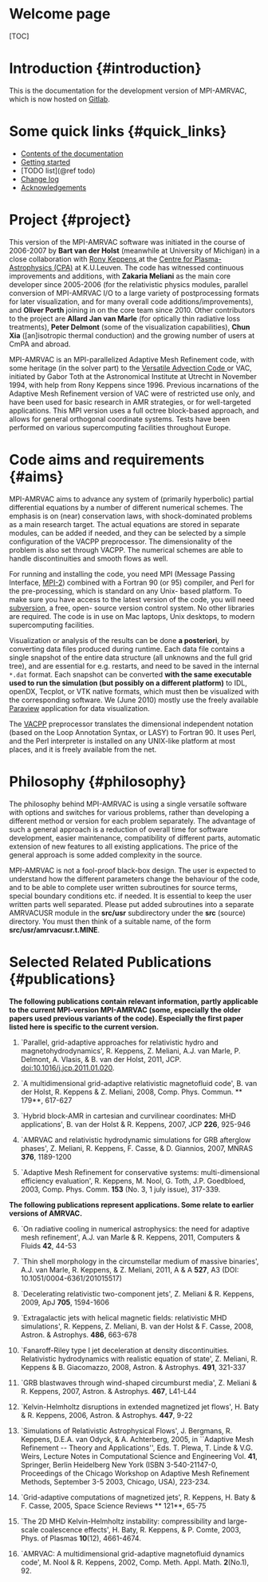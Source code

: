 # Welcome page

[TOC]

# Introduction {#introduction}

This is the documentation for the development version of MPI-AMRVAC,
which is now hosted on [Gitlab](https://gitlab.com/mpi-amrvac/amrvac).

# Some quick links {#quick_links}

* [Contents of the documentation](contents.md)
* [Getting started](getting_started.md)
* [TODO list](@ref todo)
* [Change log](changelog.md)
* [Acknowledgements](acknowledgments.md)

# Project {#project}

This version of the MPI-AMRVAC software was initiated in the course of 2006-2007
by **Bart van der Holst** (meanwhile at University of Michigan) in a close
collaboration with [Rony Keppens ](http://perswww.kuleuven.be/~u0016541) at the
[Centre for Plasma-Astrophysics (CPA)](http://wis.kuleuven.be/cpa) at
K.U.Leuven. The code has witnessed continuous improvements and additions, with
**Zakaria Meliani** as the main core developer since 2005-2006 (for the
relativistic physics modules, parallel conversion of MPI-AMRVAC I/O to a large
variety of postprocessing formats for later visualization, and for many overall
code additions/improvements), and **Oliver Porth** joining in on the core team
since 2010. Other contributors to the project are **Allard Jan van Marle** (for
optically thin radiative loss treatments), **Peter Delmont** (some of the
visualization capabilities), **Chun Xia** ([an]isotropic thermal conduction) and
the growing number of users at CmPA and abroad.

MPI-AMRVAC is an MPI-parallelized Adaptive Mesh Refinement code, with some
heritage (in the solver part) to the [Versatile Advection Code
](http://grid.engin.umich.edu/~gtoth/VAC) or VAC, initiated by Gabor Toth at
the Astronomical Institute at Utrecht in November 1994, with help from Rony
Keppens since 1996. Previous incarnations of the Adaptive Mesh Refinement
version of VAC were of restricted use only, and have been used for basic
research in AMR strategies, or for well-targeted applications. This MPI
version uses a full octree block-based approach, and allows for general
orthogonal coordinate systems. Tests have been performed on various
supercomputing facilities throughout Europe.

# Code aims and requirements {#aims}

MPI-AMRVAC aims to advance any system of (primarily hyperbolic) partial
differential equations by a number of different numerical schemes. The
emphasis is on (near) conservation laws, with shock-dominated problems as a
main research target. The actual equations are stored in separate modules, can
be added if needed, and they can be selected by a simple configuration of the
VACPP preprocessor. The dimensionality of the problem is also set through
VACPP. The numerical schemes are able to handle discontinuities and smooth
flows as well.

For running and installing the code, you need MPI (Message Passing Interface,
[MPI-2](http://www.mpi-forum.org/index.html)) combined with a Fortran 90 (or
95) compiler, and Perl for the pre-processing, which is standard on any Unix-
based platform. To make sure you have access to the latest version of the
code, you will need [subversion](http://subversion.apache.org/), a free, open-
source version control system. No other libraries are required. The code is in
use on Mac laptops, Unix desktops, to modern supercomputing facilities.

Visualization or analysis of the results can be done **a posteriori**, by
converting data files produced during runtime. Each data file contains a
single snapshot of the entire data structure (all unknowns and the full grid
tree), and are essential for e.g. restarts, and need to be saved in the
internal `*.dat` format. Each snapshot can be converted **with the same
executable used to run the simulation (but possibly on a different platform)**
to IDL, openDX, Tecplot, or VTK native formats, which must then be visualized
with the corresponding software. We (June 2010) mostly use the freely
available [Paraview](http://www.paraview.org/) application for data
visualization.

The [VACPP](vacpp.html) preprocessor translates the dimensional independent
notation (based on the Loop Annotation Syntax, or LASY) to Fortran 90. It uses
Perl, and the Perl interpreter is installed on any UNIX-like platform at most
places, and it is freely available from the net.

# Philosophy {#philosophy}

The philosophy behind MPI-AMRVAC is using a single versatile software with
options and switches for various problems, rather than developing a different
method or version for each problem separately. The advantage of such a general
approach is a reduction of overall time for software development, easier
maintenance, compatibility of different parts, automatic extension of new
features to all existing applications. The price of the general approach is
some added complexity in the source.

MPI-AMRVAC is not a fool-proof black-box design. The user is expected to
understand how the different parameters change the behaviour of the code, and
to be able to complete user written subroutines for source terms, special
boundary conditions etc. if needed. It is essential to keep the user written
parts well separated. Please put added subroutines into a separate AMRVACUSR
module in the **src/usr** subdirectory under the **src** (source) directory.
You must then think of a suitable name, of the form
**src/usr/amrvacusr.t.MINE**.

# Selected Related Publications {#publications}

**The following publications contain relevant information, partly applicable to
the current MPI-version MPI-AMRVAC (some, especially the older papers used
previous variants of the code). Especially the first paper listed here is
specific to the current version.**

  1. `Parallel, grid-adaptive approaches for relativistic hydro and magnetohydrodynamics', R. Keppens, Z. Meliani, A.J. van Marle, P. Delmont, A. Vlasis, &amp; B. van der Holst, 2011, JCP. [doi:10.1016/j.jcp.2011.01.020](http://dx.doi.org/10.1016/j.jcp.2011.01.020).

  2. `A multidimensional grid-adaptive relativistic magnetofluid code', B. van der Holst, R. Keppens &amp; Z. Meliani, 2008, Comp. Phys. Commun. ** 179**, 617-627

  3. `Hybrid block-AMR in cartesian and curvilinear coordinates: MHD applications', B. van der Holst &amp; R. Keppens, 2007, JCP **226**, 925-946

  4. `AMRVAC and relativistic hydrodynamic simulations for GRB afterglow phases', Z. Meliani, R. Keppens, F. Casse, &amp; D. Giannios, 2007, MNRAS **376**, 1189-1200

  5. `Adaptive Mesh Refinement for conservative systems: multi-dimensional efficiency evaluation', R. Keppens, M. Nool, G. Toth, J.P. Goedbloed, 2003, Comp. Phys. Comm. **153** (No. 3, 1 july issue), 317-339.

**The following publications represent applications. Some relate to earlier versions of AMRVAC.**

  6. `On radiative cooling in numerical astrophysics: the need for adaptive mesh refinement', A.J. van Marle &amp; R. Keppens, 2011, Computers &amp; Fluids **42**, 44-53

  7. `Thin shell morphology in the circumstellar medium of massive binaries', A.J. van Marle, R. Keppens, &amp; Z. Meliani, 2011, A &amp; A **527**, A3 (DOI: 10.1051/0004-6361/201015517)

  8. `Decelerating relativistic two-component jets', Z. Meliani &amp; R. Keppens, 2009, ApJ **705**, 1594-1606

  9. `Extragalactic jets with helical magnetic fields: relativistic MHD simulations', R. Keppens, Z. Meliani, B. van der Holst &amp; F. Casse, 2008, Astron. &amp; Astrophys. **486**, 663-678

  10. `Fanaroff-Riley type I jet deceleration at density discontinuities. Relativistic hydrodynamics with realistic equation of state', Z. Meliani, R. Keppens &amp; B. Giacomazzo, 2008, Astron. &amp; Astrophys. **491**, 321-337

  11. `GRB blastwaves through wind-shaped circumburst media', Z. Meliani &amp; R. Keppens, 2007, Astron. &amp; Astrophys. **467**, L41-L44

  12. `Kelvin-Helmholtz disruptions in extended magnetized jet flows', H. Baty &amp; R. Keppens, 2006, Astron. &amp; Astrophys. **447**, 9-22

  13. `Simulations of Relativistic Astrophysical Flows', J. Bergmans, R. Keppens, D.E.A. van Odyck, &amp; A. Achterberg, 2005, in ``Adaptive Mesh Refinement -- Theory and Applications'', Eds. T. Plewa, T. Linde &amp; V.G. Weirs, Lecture Notes in Computational Science and Engineering Vol. **41**, Springer, Berlin Heidelberg New York (ISBN 3-540-21147-0, Proceedings of the Chicago Workshop on Adaptive Mesh Refinement Methods, September 3-5 2003, Chicago, USA), 223-234.

  14. `Grid-adaptive computations of magnetized jets', R. Keppens, H. Baty &amp; F. Casse, 2005, Space Science Reviews ** 121**, 65-75

  15. `The 2D MHD Kelvin-Helmholtz instability: compressibility and large-scale coalescence effects', H. Baty, R. Keppens, &amp; P. Comte, 2003, Phys. of Plasmas **10**(12), 4661-4674.

  16. `AMRVAC: A multidimensional grid-adaptive magnetofluid dynamics code', M. Nool &amp; R. Keppens, 2002, Comp. Meth. Appl. Math. **2**(No.1), 92.
